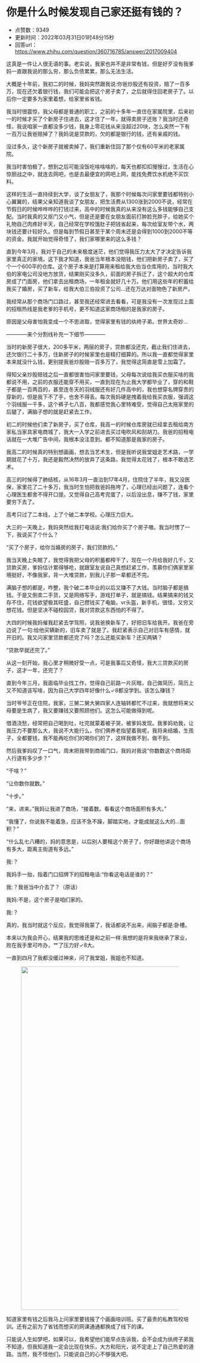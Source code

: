# 你是什么时候发现自己家还挺有钱的？
- 点赞数：9349
- 更新时间：2022年03月31日01时48分15秒
- 回答url：https://www.zhihu.com/question/360716785/answer/2017009404
<body>
 <p data-pid="S1xiGGYZ">这真是一件让人很无语的事。老实说，我家也并不是非常有钱，但是好歹没有我爹妈一直跟我说的那么穷，那么负债累累，那么无法生活。</p>
 <p data-pid="NHj4dx8a">大概是十年前，我初二的时候，我妈突然跟我说:你爸炒股还有投资，赔了一百多万，现在还欠着银行钱，我们可能会把这个房子卖了，之后就得住回老房子了。以后你一定要多为家里着想，给家里省省钱。</p>
 <p data-pid="L4KUa_uL">我当时很震惊，我父母都是普通的职工，之前的十多年一直住在家属院里，后来初一的时候才买了个新房子住进去，这才住了一年，就得卖房子还账？我当时还奇怪，我说咱家一直都没多少钱，我身上零花钱从来没超过20块，怎么突然一下有一百万让我爸赔掉了？我妈说是贷款的，欠的都是银行的钱，还有亲戚的钱。</p>
 <p data-pid="1zwB1X7F">没过多久，这个新房子就被卖掉了，我们重新住回了那个仅有60平米的老家属院。</p>
 <p data-pid="bmUxVEQG">我当时害怕极了，想到之后可能没饭吃啥啥啥的，每天也都扣扣搜搜过，生活在心惊胆战之中，就连去网吧，也是去最便宜的网吧上网，能找免费饮水机绝不买饮料。</p>
 <p data-pid="RItJCvq-">这样的生活一直持续到大学，谈了女朋友了，我那个时候每次问家里要钱都特别小心翼翼的，结果父亲知道我谈了女朋友，把生活费从1300涨到2000不说，经常在节假日的时候哗哗哗的打钱过来，高中的时候我真的从来没有这么多钱能够自己支配。当时我真的又抠门又小气，但是还是要在女朋友面前打肿脸充胖子，给她买个礼物自己肉疼好半天，自己经常在学校饿肚子把钱省起来，每次给室友带个水，两块钱还要计较好久。但是每到节假日甚至于某个周末还是会得到1000到2000不等的资金。我就开始觉得奇怪了，我们家哪里来的这么多钱？</p>
 <p data-pid="DbvzaJPr">直到今年3月，我对于自己的未来极度迷茫，他们觉得我压力太大了才决定告诉我家里真正的家境。这下我才知道，我爸当年根本没赔钱，他们把新房子卖了，买了个一个600平的仓库。这个房子本来是打算用来租给我大伯当仓库用的，当时我大伯的家电公司没地方放货，结果刚买没多久，前面的房子拆迁了，这个超大的仓库房成了门面房，他们拿去出租商场，一年租金就好几十万。他们用这些年的积蓄给我买了婚房，买了新车，给我大伯三伯投资了公司…还在万达对面物色了新房产。</p>
 <p data-pid="cuImWEFe">我经常从那个商场门口路过，甚至我还经常进去看看，可是我没有一次发现过上面的招租热线是我老爹的手机号，更不知道这家商场租的是我家的房子。</p>
 <p data-pid="NxANeDqR">原因是父母害怕我变成一个不思进取，觉得家里有钱的纨绔子弟。世界太奇妙…</p>
 <p data-pid="znz5r-Qw">————来个分割线补充一下细节————</p>
 <p data-pid="MkW7jQH-">当时的新房子很大，200多平米，两层的房子，贷款都没还完，截止我们住进去，还欠银行二十多万，住新房子的时候家里也是精打细算的。所以我一直都觉得家里本来就没什么钱，更别提我爸炒股赔一百多万了，我觉得这简直是雪上加霜了。</p>
 <p data-pid="t_-47PQ5">得知父亲炒股赔钱之后一直都很害怕问家里要钱，父母每次说给我买衣服买啥的我都说不用，之前的衣服还能穿不用买，一直到现在为止我大学都毕业了，穿的和鞋子都是一百两百的，甚至连冬天的羽绒服还有好几件高中的，我也想穿名牌穿贵的穿新的，但是我下不了手，也舍不得丢。每次我妈硬是拽着我给我买衣服，强调这个羽绒服一千多，这个裤子七八百，我都感觉我心里特难受，觉得自己太拖家里的后腿了，满脑子想的就是赶紧去工作。</p>
 <p data-pid="0gx_ZufS">初二的时候他们卖了新房子，买了仓库，我高一的时候仓库房就已经拿去租给南方家私当家具家电商城了，我大一入学之前进去买过电吹风和刮胡刀。我爸的招租电话就在一大堆广告中间，我根本没注意到。都不知道那是我家的房子。</p>
 <p data-pid="A0nIYYIv">我高二的时候真的特别想画画，想去当艺术生，但是我听说我堂姐走艺术路，一学期就花了十万，我还是毅然决然的放弃了这条路，我觉得太花钱了，根本不敢选艺术。</p>
 <p data-pid="PRLfEaZt">高三的时候得了肺结核，从16年3月一直治到17年4月，住院住了半年，我又没医保，家里花了二十多万，我当时生怕把我爸妈拖垮了，心理已经出问题了，连看个心理医生都舍不得开口提。又觉得自己高考完蛋了，以后没出息，赚不了钱，家里要穷下去了。</p>
 <p data-pid="w332jKxk">高考只过了二本线，上了个破二本学校。心理压力巨大。</p>
 <p data-pid="nPxiZZ4y">大三的一天晚上，我妈突然给我打电话说:我们给你买了个房子嗷。我当时愣了一下，我说买了个什么？</p>
 <p data-pid="U7zzoztI">“买了个房子，给你当婚房的房子，我们贷款的。”</p>
 <p data-pid="xKi2RKBB">我当天晚上失眠了，我觉得我把父母的积蓄都榨干了，现在一个月给我好几千，又贷款买房，爹妈估计累得够呛，就跟室友说自己真想赶紧工作，羡慕你们俩家里家境挺好，不像我家，背一大堆贷款，到我儿子那一辈都还不完。</p>
 <p data-pid="IVQInmTs">满脑子想的都是，咋整，我个破二本毕业的以后又赚不了大钱。当时脑子都是搞钱。于是又倒卖二手货，又是网络写手，游戏打单子，就是搞钱。结果搞来的钱又存不住，花钱欲望极其旺盛，自己攒钱买了电脑，vr头盔，新手机，很怪，又穷又想花钱。但是坚决不碰校园贷，我对贷款这东西怕的不得了。</p>
 <p data-pid="9HJNcRt_">大四的时候我妈催我赶紧去学驾照，说我爸换新车了，好把旧车给我开。我爸在旁边说了一句:给他买辆新的，旧车卖了就是了。我赶紧表示自己对旧车有感情，就开旧的。我又问家里贷款都还完了吗？怎么还能买新车？还买两辆？</p>
 <p data-pid="b_uc2ltT">“贷款早就还完了。”</p>
 <p data-pid="OrJi6oDi">从这一刻开始，我心里才稍微好受一点，可是我事后又奇怪，我大三贷款买的房子，这才一年，还完了？</p>
 <p data-pid="AnrgKW3q">直到今年三月，我面临毕业找工作，觉得自己前路一片灰暗，自己做简历，简历上又不知道该写啥，因为自己大学四年好像什么✓8都没学到。该怎么赚钱？</p>
 <p data-pid="mNEgWuZo">当时爷爷正在住院，我家，三舅二舅大舅四家人连轴转都忙不过来，我就想将来父母要是生病了，我又要赚钱又要照顾他们。这怎么可能做得到呢。</p>
 <p data-pid="BhXq_qoY">借酒浇愁，经常把自己喝到吐，吐完就蒙着被子哭，被爹妈发现。我爹妈劝我，让我压力不要那么大，我说不大能行么，你们俩养老指望着我呢，我将来结婚，生孩子，全都要钱，我不能再吃你们的喝你们的了，这样我做不到，做不到。</p>
 <p data-pid="KKfuORQW">然后我爹妈叹了一口气，周末把我带到商城门口，我妈对我说“你数数这个商场距人行道有多少步？”</p>
 <p data-pid="iB6BrgqQ">“干啥？”</p>
 <p data-pid="jGUHvksm">“让你数你就数。”</p>
 <p data-pid="6Qqrs5Mq">“十步。”</p>
 <p data-pid="fkPJ0N7W">“来，进来。”我妈让我进了商场，“接着数。看看这个商场面积有多大。”</p>
 <p data-pid="I4Zz3QTi">“我懂了，你说我不能着急，应该不急不躁，脚踏实地，才能成就这么大的…面积？”</p>
 <p data-pid="bDeV3aPW">“什么乱七八糟的，妈的意思是，以后别人要租这个房子了，你好跟他讲这个商场有多大，距离主街道有多远。”</p>
 <p data-pid="pUMdnGrP">我:？</p>
 <p data-pid="unk4Vzd6">我妈手一抬，指着门口招牌下的招租电话:“你看这电话是谁的？”</p>
 <p data-pid="Dqou4e1k">我:？我爸当中介去了？（原话）</p>
 <p data-pid="hY9qJMib">我妈:不是，这个房子是咱们家的。</p>
 <p data-pid="w-aTigNz">我:？</p>
 <p data-pid="GxXXhRw8">真的，我当时就这个反应，我觉得我蒙了，我话都说不出来，闹脑子都是:卧槽。</p>
 <p data-pid="c6TcXnFd">本来以为我会开心，结果我的思维还是和之前一样:我想的是将来我继承了家业，败在我手里可咋办，艹了压力好✓8大。</p>
 <p data-pid="8jaWyRy-">一直到四月了我都没缓过神来，问了我堂姐，我姐也不知道。</p>
 <figure data-size="normal">
  <img src="https://picx.zhimg.com/50/v2-6e2eb323324f017483b9e02c343a35ab_720w.jpg?source=1940ef5c" data-rawwidth="922" data-rawheight="1997" data-size="normal" data-original-token="v2-9e28a393e0cd4dfed8a82edb547ca263" data-default-watermark-src="https://picx.zhimg.com/50/v2-fc7a0ca03400745692731bf4972b265c_720w.jpg?source=1940ef5c" class="origin_image zh-lightbox-thumb" width="922" data-original="https://pic1.zhimg.com/v2-6e2eb323324f017483b9e02c343a35ab_r.jpg?source=1940ef5c">
 </figure>
 <p data-pid="NksL8KLf">知道家里有钱之后我马上问家里要钱报了个画画培训班。买了最贵的私教驾校培训。还有之前为了省钱而想买的网课通通都换成了线下的课。</p>
 <p data-pid="rI6robG5">只能说人生如梦吧，如果可以，我希望他们能早点告诉我，会不会成为纨绔子弟我不知道，但我知道我一定会比现在快乐，大方和阳光，说不定走上了自己热爱的道路。当然，我不怪他们，只能说自己的心不够强大吧。</p>
</body>
